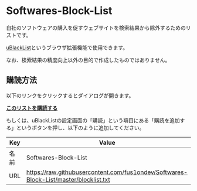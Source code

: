 # Softwares-Block-List

自社のソフトウェアの購入を促すウェブサイトを検索結果から除外するためのリストです。

[uBlackList](https://github.com/iorate/uBlacklist)というブラウザ拡張機能で使用できます。

なお、検索結果の精度向上以外の目的で作成したものではありません。

## 購読方法

以下のリンクをクリックするとダイアログが開きます。

[**このリストを購読する**](https://iorate.github.io/ublacklist/subscribe?name=Softwares-Block-List&url=https%3A%2F%2Fraw.githubusercontent.com%fus1ondev%2FSoftwares-Block-List%2Fmaster%2Fblocklist.txt)

もしくは、uBlackListの設定画面の「購読」という項目にある「購読を追加する」というボタンを押し、以下のように追加してください。

| Key | Value |
| - | - |
| 名前 | Softwares-Block-List |
| URL | https://raw.githubusercontent.com/fus1ondev/Softwares-Block-List/master/blocklist.txt |